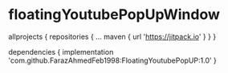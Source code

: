 # floatingYoutubePopUpWindow
allprojects {
		repositories {
			...
			maven { url 'https://jitpack.io' }
		}
	}
  
  dependencies {
	        implementation 'com.github.FarazAhmedFeb1998:FloatingYoutubePopUP:1.0'
	}
